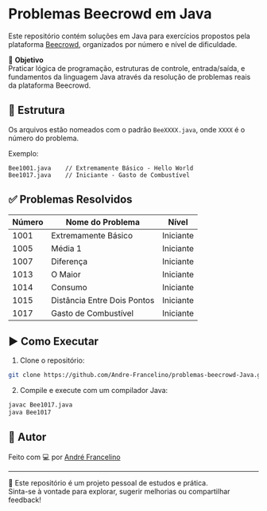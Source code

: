 
# Problemas Beecrowd em Java

Este repositório contém soluções em Java para exercícios propostos pela plataforma [Beecrowd](https://www.beecrowd.com.br/judge/pt/), organizados por número e nível de dificuldade.

🎯 **Objetivo**  
Praticar lógica de programação, estruturas de controle, entrada/saída, e fundamentos da linguagem Java através da resolução de problemas reais da plataforma Beecrowd.

## 📁 Estrutura

Os arquivos estão nomeados com o padrão `BeeXXXX.java`, onde `XXXX` é o número do problema.

Exemplo:
```
Bee1001.java    // Extremamente Básico - Hello World
Bee1017.java    // Iniciante - Gasto de Combustível
```

## ✅ Problemas Resolvidos

| Número | Nome do Problema                | Nível        |
|--------|---------------------------------|--------------|
| 1001   | Extremamente Básico             | Iniciante    |
| 1005   | Média 1                         | Iniciante    |
| 1007   | Diferença                       | Iniciante    |
| 1013   | O Maior                         | Iniciante    |
| 1014   | Consumo                         | Iniciante    |
| 1015   | Distância Entre Dois Pontos     | Iniciante    |
| 1017   | Gasto de Combustível            | Iniciante    |

## ▶️ Como Executar

1. Clone o repositório:

```bash
git clone https://github.com/Andre-Francelino/problemas-beecrowd-Java.git
```

2. Compile e execute com um compilador Java:

```bash
javac Bee1017.java
java Bee1017
```

## 🧠 Autor

Feito com 💻 por [André Francelino](https://github.com/Andre-Francelino)

---

📌 Este repositório é um projeto pessoal de estudos e prática.  
Sinta-se à vontade para explorar, sugerir melhorias ou compartilhar feedback!
